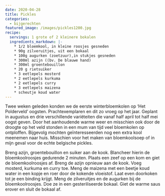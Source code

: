```yaml
---
date: 2020-04-28
title: Pickles
categories:
  - bijgerechten
featured_image: /images/pickles1200.jpg
recipe:
  servings: 1 grote of 2 kleinere bokalen
  ingredients_markdown: |-
    * 1/2 bloemkool, in kleine roosjes gesneden
    * 90g zilveruitjes, uit een bokaal 
    * 100g augurken (zoetzuur),in stukjes gesneden
    * 300ml azijn ((bv. De blauwe hand)
    * 300ml groentebouillon
    * 20 g rietsuiker
    * 3 eetlepels mosterd
    * 2 eetlepels kurkuma
    * 2 eetlepels curry
    * 3 eetlepels maizena    * scheutje koud water
---
```

Twee weken geleden konden we de eerste winterbloemkolen op ‘Het Polderveld’ oogsten.
Prachtexemplaren en dit zo vroeg op het jaar.
Geplant in augustus en drie verschillende variëteiten die vanaf half april tot half mei oogst geven.
Door het aanhoudende warme weer en misschien ook door de droogte op het veld stonden in een mum van tijd veel bloemkolen op ontploffen. 
Bijgevolg mochten geïnteresseerden nog een extra kool meenemen naar huis. Misschien voor het maken van bloemkoolsoep of in mijn geval voor de echte belgische pickles.



<!--more-->

Breng azijn, groentebouillon en suiker aan de kook.
Blancheer hierin de bloemkoolroosjes gedurende 2 minuten.
Plaats een zeef op een kom en giet de bloemkoolroosjes af.
Breng de azijn opnieuw aan de kook.
Voeg mosterd, kurkuma en curry toe.
Meng de maizena met een beetje koud water in een kopje en roer door de kokende vloeistof.
Laat even doorkoken tot je een binding krijgt.
Meng de zilveruitjes en de augurken bij de bloemkoolroosjes. Doe ze in een gesteriliseerde bokaal. Giet de warme saus erover en sluit de bokaal af.




